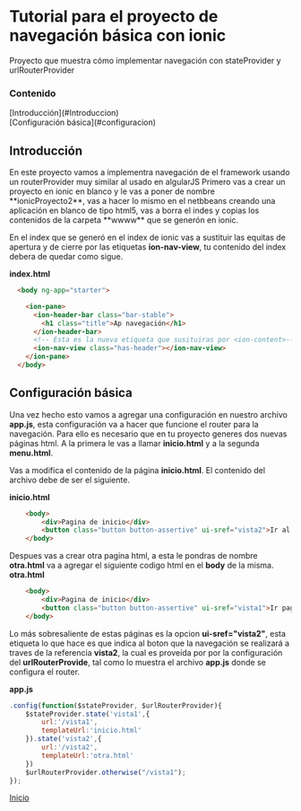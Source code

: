 # Tutorial para el proyecto de navegación básica con **ionic**

Proyecto  que muestra cómo implementar navegación con stateProvider y urlRouterProvider

<h3>Contenido</h3>
<div id="inicio"></div>
[Introducción](#Introduccion)<br>
[Configuración básica](#configuracion)<br>



<h2 id="introduccion">Introducción</h2>
En este proyecto vamos a implementra navegación de el framework usando un routerProvider muy similar al usado en algularJS
Primero vas a crear un proyecto en ionic en blanco y le vas a poner de nombre **ionicProyecto2**, vas a hacer lo mismo en el netbbeans creando una  aplicación en blanco de tipo html5, vas a borra el indes y copias los contenidos de la carpeta **wwww** que se generón en ionic.

En el index que se generó en el index de ionic vas a sustituir las equitas de apertura y de cierre **<ion-cotent>** por las etiquetas **ion-nav-view**, tu contenido del index debera de quedar como sigue.

**index.html**
```html
  <body ng-app="starter">

    <ion-pane>
      <ion-header-bar class="bar-stable">
        <h1 class="title">Ap navegación</h1>
      </ion-header-bar>
      <!-- Esta es la nueva etiqueta que susituiras por <ion-content>-->
      <ion-nav-view class="has-header"></ion-nav-view>
    </ion-pane>
  </body>
```

<h2 id="configuracion">Configuración básica</h2>


Una vez hecho esto vamos a agregar una configuración en nuestro archivo **app.js**, esta configuración va a hacer que funcione el router para la navegación. Para ello es necesario que en tu proyecto generes dos nuevas páginas html. A la primera le vas a llamar **inicio.html** y a la segunda **menu.html**.

Vas a modifica el contenido de la página **inicio.html**. El contenido del archivo  debe de ser el siguiente.

**inicio.html**
```html
    <body>
        <div>Pagina de inicio</div>
        <button class="button button-assertive" ui-sref="vista2">Ir al Menu</button>
    </body>
```

Despues vas a crear otra pagina html, a esta le pondras de nombre **otra.html** va a agregar el siguiente codigo html en el **body** de la misma.
**otra.html**
```html
    <body>
        <div>Pagina de inicio</div>
        <button class="button button-assertive" ui-sref="vista1">Ir pagina inicial</button>
    </body>
```

Lo más sobresaliente de estas páginas es la opcion **ui-sref="vista2"**, esta etiqueta lo que hace es que indica al boton que la navegación se realizará a traves de la referencia **vista2**, la cual es proveída por por la configuración del **urlRouterProvide**, tal como lo muestra el archivo **app.js** donde se configura el router.

**app.js**
```javascript
.config(function($stateProvider, $urlRouterProvider){
    $stateProvider.state('vista1',{
        url:'/vista1',
        templateUrl:'inicio.html'
    }).state('vista2',{
        url:'/vista2',
        templateUrl:'otra.html'
    })
    $urlRouterProvider.otherwise("/vista1");
});
```
[Inicio](#inicio)
